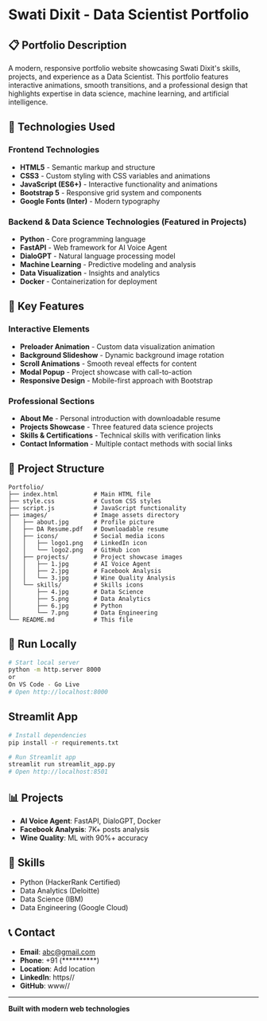 # Swati Dixit - Data Scientist Portfolio

## 📋 Portfolio Description

A modern, responsive portfolio website showcasing Swati Dixit's skills, projects, and experience as a Data Scientist. This portfolio features interactive animations, smooth transitions, and a professional design that highlights expertise in data science, machine learning, and artificial intelligence.

## 🚀 Technologies Used

### Frontend Technologies
- **HTML5** - Semantic markup and structure
- **CSS3** - Custom styling with CSS variables and animations
- **JavaScript (ES6+)** - Interactive functionality and animations
- **Bootstrap 5** - Responsive grid system and components
- **Google Fonts (Inter)** - Modern typography

### Backend & Data Science Technologies (Featured in Projects)
- **Python** - Core programming language
- **FastAPI** - Web framework for AI Voice Agent
- **DialoGPT** - Natural language processing model
- **Machine Learning** - Predictive modeling and analysis
- **Data Visualization** - Insights and analytics
- **Docker** - Containerization for deployment

## 🎨 Key Features

### Interactive Elements
- **Preloader Animation** - Custom data visualization animation
- **Background Slideshow** - Dynamic background image rotation
- **Scroll Animations** - Smooth reveal effects for content
- **Modal Popup** - Project showcase with call-to-action
- **Responsive Design** - Mobile-first approach with Bootstrap

### Professional Sections
- **About Me** - Personal introduction with downloadable resume
- **Projects Showcase** - Three featured data science projects
- **Skills & Certifications** - Technical skills with verification links
- **Contact Information** - Multiple contact methods with social links

## 📁 Project Structure

```
Portfolio/
├── index.html          # Main HTML file
├── style.css           # Custom CSS styles
├── script.js           # JavaScript functionality
├── images/             # Image assets directory
│   ├── about.jpg       # Profile picture
│   ├── DA Resume.pdf   # Downloadable resume
│   ├── icons/          # Social media icons
│   │   ├── logo1.png   # LinkedIn icon
│   │   └── logo2.png   # GitHub icon
│   ├── projects/       # Project showcase images
│   │   ├── 1.jpg       # AI Voice Agent
│   │   ├── 2.jpg       # Facebook Analysis
│   │   └── 3.jpg       # Wine Quality Analysis
│   └── skills/         # Skills icons
│       ├── 4.jpg       # Data Science
│       ├── 5.png       # Data Analytics
│       ├── 6.jpg       # Python
│       └── 7.png       # Data Engineering
└── README.md           # This file
```

## 🚀 Run Locally
```bash
# Start local server
python -m http.server 8000
or
On VS Code - Go Live
# Open http://localhost:8000
```
## Streamlit App
```bash
# Install dependencies
pip install -r requirements.txt

# Run Streamlit app
streamlit run streamlit_app.py
# Open http://localhost:8501
```

## 📊 Projects
- **AI Voice Agent**: FastAPI, DialoGPT, Docker
- **Facebook Analysis**: 7K+ posts analysis
- **Wine Quality**: ML with 90%+ accuracy

## 🎯 Skills
- Python (HackerRank Certified)
- Data Analytics (Deloitte)
- Data Science (IBM)
- Data Engineering (Google Cloud)

## 📞 Contact
- **Email**: abc@gmail.com
- **Phone**: +91 (**********)
- **Location**: Add location
- **LinkedIn**: https//
- **GitHub**: www//

---

**Built with modern web technologies**
